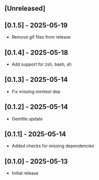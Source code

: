## [Unreleased]

## [0.1.5] - 2025-05-19

- Remove gif files from release

## [0.1.4] - 2025-05-18

- Add support for zsh, bash, sh

## [0.1.3] - 2025-05-14

- Fix missing minitest dep

## [0.1.2] - 2025-05-14

- Gemfile update

## [0.1.1] - 2025-05-14

- Added checks for missing dependencies

## [0.1.0] - 2025-05-13

- Initial release
